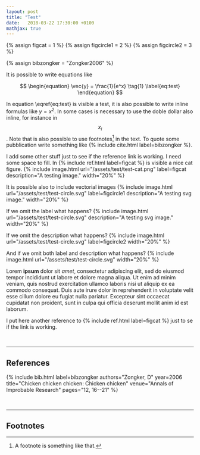 ```yaml
---
layout: post
title: "Test"
date:   2018-03-22 17:30:00 +0100
mathjax: true
---
```

{% assign figcat = 1 %}
{% assign figcircle1 = 2 %}
{% assign figcircle2 = 3 %}

{% assign bibzongker = "Zongker2006" %}

It is possible to write equations like

$$
\begin{equation}
	\vec{y} = \frac{1}{e^x} \tag{1}
	\label{eq:test}
\end{equation}
$$

In equation \eqref{eq:test} is visible a test, it is also possible to
write inline formulas like $y=x^2$. In some cases is necessary to use the doble dollar also inline, for instance in $$x_i$$. Note that is also possible to use
footnotes[^fn1] in the text. To quote some pubblication write
something like {% include cite.html label=bibzongker %}.

I add some other stuff just to see if the reference link is working.
I need some space to fill. In {% include ref.html label=figcat %} is visible a nice cat figure.
{% include image.html url="/assets/test/test-cat.png" label=figcat description="A testing image." width="20%" %}

It is possible also to include vectorial images
{% include image.html url="/assets/test/test-circle.svg" label=figcircle1 description="A testing svg image." width="20%" %}

If we omit the label what happens?
{% include image.html url="/assets/test/test-circle.svg" description="A testing svg image." width="20%" %}

If we omit the description what happens?
{% include image.html url="/assets/test/test-circle.svg" label=figcircle2 width="20%" %}

And if we omit both label and description what happens?
{% include image.html url="/assets/test/test-circle.svg" width="20%" %}

Lorem **ipsum** dolor sit *amet*, consectetur adipiscing elit, sed do eiusmod tempor incididunt ut labore et dolore magna aliqua. Ut enim ad minim veniam, quis nostrud exercitation ullamco laboris nisi ut aliquip ex ea commodo consequat. Duis aute irure dolor in reprehenderit in voluptate velit esse cillum dolore eu fugiat nulla pariatur. Excepteur sint occaecat cupidatat non proident, sunt in culpa qui officia deserunt mollit anim id est laborum.

I put here another reference to {% include ref.html label=figcat %} just to se if the link is working.

<br>

---

## References

{% include bib.html label=bibzongker authors="Zongker, D" year=2006 title="Chicken chicken chicken: Chicken chicken" venue="Annals of Improbable Research" pages="12, 16--21" %}

<br>

---

## Footnotes

[^fn1]: A footnote is something like that.

